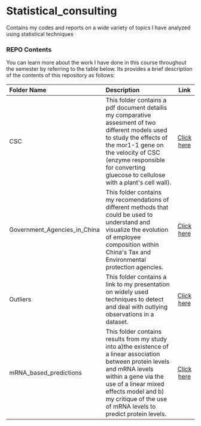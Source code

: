 # Statistical_consulting
Contains my codes and reports on a wide variety of topics I have analyzed using statistical techniques

### REPO Contents
You can learn more about the work I have done in this course throughout the semester by referring to the table below. Its provides a brief description of the contents of this repository as follows: 


Folder Name | Description | Link
:------------ | :------------------------ | :----------------------------------:
CSC | This folder contains a pdf document detailis my comparative assesment of two different models used to study the effects of the mor1-1 gene on the velocity of CSC (enzyme responsible for converting gluecose to cellulose with a plant's cell wall). | [Click here](https://github.com/navysealtf9k/Statistical_consulting/blob/master/CSC/csc-report.pdf)
Government_Agencies_in_China| This folder contains my recomendations of different methods that could be used to understand and visualize the evolution of employee composition within China's Tax and Environmental protection agencies.| [Click here](https://github.com/navysealtf9k/Statistical_consulting/blob/master/Government_Agencies_in_China/government-agencies.pdf)
Outliers | This folder contains a link to my presentation on widely used techniques to detect and deal with outlying observations in a dataset. | [Click here](https://github.com/navysealtf9k/Statistical_consulting/blob/master/Outliers/Outliers.pdf)
mRNA_based_predictions | This folder contains results from my study into a)the existence of a linear association between protein levels and mRNA levels within a gene via the use of a linear mixed effects model and b) my critique of the use of mRNA levels to predict protein levels. | [Click here](https://github.com/navysealtf9k/Statistical_consulting/blob/master/mRNA_based_predictions/)

